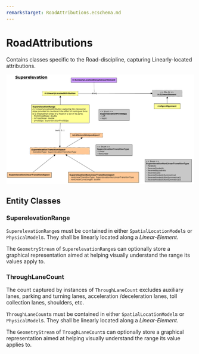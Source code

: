 ```yaml
---
remarksTarget: RoadAttributions.ecschema.md
---
```


# RoadAttributions

Contains classes specific to the Road-discipline, capturing Linearly-located attributions.

![RoadAttributions](./media/RoadAttributions-classes.png)

## Entity Classes

### SuperelevationRange

`SuperelevationRange`s must be contained in either `SpatialLocationModel`s or `PhysicalModel`s. They shall be linearly located along a *Linear-Element*.

The `GeometryStream` of `SuperelevationRange`s can optionally store a graphical representation aimed at helping visually understand the range its values apply to.

### ThroughLaneCount

 The count captured by instances of `ThroughLaneCount` excludes auxiliary lanes, parking and turning lanes, acceleration /deceleration lanes, toll collection lanes, shoulders, etc.

 `ThroughLaneCount`s must be contained in either `SpatialLocationModel`s or `PhysicalModel`s. They shall be linearly located along a *Linear-Element*.

The `GeometryStream` of `TroughLaneCount`s can optionally store a graphical representation aimed at helping visually understand the range its value applies to.
